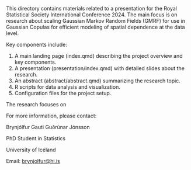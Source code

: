 This directory contains materials related to a presentation for the Royal Statistical Society International Conference 2024. The main focus is on research about scaling Gaussian Markov Random Fields (GMRF) for use in Gaussian Copulas for efficient modeling of spatial dependence at the data level.

Key components include:

1. A main landing page (index.qmd) describing the project overview and key components.
2. A presentation (presentation/index.qmd) with detailed slides about the research.
3. An abstract (abstract/abstract.qmd) summarizing the research topic.
4. R scripts for data analysis and visualization.
5. Configuration files for the project setup.

The research focuses on 

For more information, please contact:

Brynjólfur Gauti Guðrúnar Jónsson  

PhD Student in Statistics  

University of Iceland  

Email: [brynjolfur@hi.is](mailto:brynjolfur@hi.is)